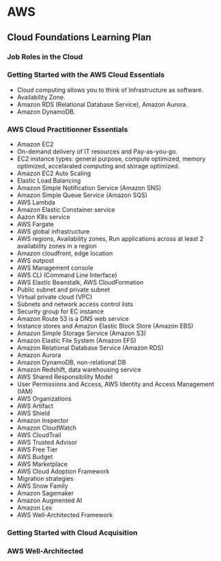 # AWS

## Cloud Foundations Learning Plan

### Job Roles in the Cloud

### Getting Started with the AWS Cloud Essentials
- Cloud computing allows you to think of Infrastructure as software.
- Availability Zone.
- Amazon RDS (Relational Database Service), Amazon Aurora.
- Amazon DynamoDB.

### AWS Cloud Practitionner Essentials
- Amazon EC2
- On-demand delivery of IT resources and Pay-as-you-go.
- EC2 instance types: general purpose, compute optimized, memory optimized, accelarated computing and storage optimized.
- Amazon EC2 Auto Scaling
- Elastic Load Balancing
- Amazon Simple Notification Service (Amazon SNS)
- Amazon Simple Queue Service (Amazon SQS)
- AWS Lambda
- Amazon Elastic Constainer service
- Aazon K8s service
- AWS Fargate
- AWS global infrastructure
- AWS regions, Availability zones, Run applications across at least 2 availability zones in a region
- Amazon cloudfront, edge location
- AWS outpost
- AWS Management console
- AWS CLI (Command Line Interface)
- AWS Elastic Beanstalk, AWS CloudFormation
- Public subnet and private subnet
- Virtual private cloud (VPC)
- Subnets and network access control lists
- Security group for EC instance
- Amazon Route 53 is a DNS web service
- Instance stores and Amazon Elastic Block Store (Amazon EBS)
- Amazon Simple Storage Service (Amazon S3)
- Amazon Elastic File System (Amazon EFS)
- Amazon Relational Database Service (Amazon RDS)
- Amazon Aurora
- Amazon DynamoDB, non-relational DB
- Amazon Redshift, data warehousing service
- AWS Shared Responsibility Model
- User Permissions and Access, AWS Identity and Access Management (IAM)
- AWS Organizations
- AWS Artifact
- AWS Shield
- Amazon Inspector
- Amazon CloudWatch
- AWS CloudTrail
- AWS Trusted Advisor
- AWS Free Tier
- AWS Budget
- AWS Marketplace
- AWS Cloud Adoption Framework
- Migration strategies
- AWS Snow Family
- Amazon Sagemaker
- Amazon Augmented AI
- Amazon Lex
- AWS Well-Architected Framework

### Getting Started with Cloud Acquisition

### AWS Well-Architected